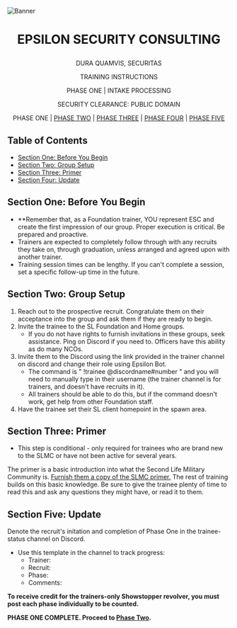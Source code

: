 <p align="center">
  
![Banner](https://github.com/ElesCloud/ESCHandbook/blob/main/Banner.jpg)
  
</p>


# <p align='center'> EPSILON SECURITY CONSULTING </p> 

<p align="center"> DURA QUAMVIS, SECURITAS </p>
  
<p align="center"> TRAINING INSTRUCTIONS </p>

<p align="center"> PHASE ONE | INTAKE PROCESSING </p>

<p align="center"> SECURITY CLEARANCE: PUBLIC DOMAIN </p>

<p align="center"> 
 PHASE ONE | 
 <a href= https://github.com/ElesCloud/ESCDocuments/blob/main/Training_PhaseTwo.md>PHASE TWO</a> | 
 <a href= https://github.com/ElesCloud/ESCDocuments/blob/main/Training_PhaseThree.md>PHASE THREE</a> | 
 <a href= https://github.com/ElesCloud/ESCDocuments/blob/main/Training_PhaseFour.md>PHASE FOUR</a> | 
 <a href= https://github.com/ElesCloud/ESCDocuments/blob/main/Training_PhaseFive.md>PHASE FIVE</a>
</p>

## Table of Contents
  - [Section One: Before You Begin](#section-one-before-you-begin)
  - [Section Two: Group Setup](#section-three-group-setup)
  - [Section Three: Primer](#section-four-primer)
  - [Section Four: Update](#section-five-update)
 

## Section One: Before You Begin

- **Remember that, as a Foundation trainer, YOU represent ESC and create the first impression of our group. Proper execution is critical. Be prepared and proactive.
- Trainers are expected to completely follow through with any recruits they take on, through graduation, unless arranged and agreed upon with another trainer.
- Training session times can be lengthy. If you can't complete a session, set a specific follow-up time in the future.

## Section Two: Group Setup
1. Reach out to the prospective recruit. Congratulate them on their acceptance into the group and ask them if they are ready to begin.
2. Invite the trainee to the SL Foundation and Home groups.
   - If you do not have rights to furnish invitations in these groups, seek assistance. Ping on Discord if you need to. Officers have this ability as do many NCOs.
3. Invite them to the Discord using the link provided in the trainer channel on discord and change their role using Epsilon Bot.
   - The command is " !trainee @discordname#number " and you will need to manually type in their username (the trainer channel is for trainers, and doesn't have recruits in it).
   - All trainers should be able to do this, but if the command doesn't work, get help from other Foundation staff.
4. Have the trainee set their SL client homepoint in the spawn area.

## Section Three: Primer
+ This step is conditional - only required for trainees who are brand new to the SLMC or have not been active for several years.

The primer is a basic introduction into what the Second Life Military Community is. [Furnish them a copy of the SLMC primer.](https://github.com/ElesCloud/ESCDocuments/blob/main/SLMCPrimer.md) The rest of training builds on this basic knowledge. Be sure to give the trainee plenty of time to read this and ask any questions they might have, or read it to them.

## Section Five: Update
Denote the recruit's initation and completion of Phase One in the trainee-status channel on Discord.
   - Use this template in the channel to track progress:
     - Trainer:
     - Recruit:
     - Phase:
     - Comments:

**To receive credit for the trainers-only Showstopper revolver, you must post each phase individually to be counted.**

**PHASE ONE COMPLETE. Proceed to [Phase Two](https://github.com/ElesCloud/ESCDocuments/blob/main/Training_PhaseTwo.md).**
